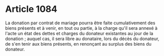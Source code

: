 # Article 1084

La donation par contrat de mariage pourra être faite cumulativement des biens présents et à venir, en tout ou partie, à la charge qu'il sera annexé à l'acte un état des dettes et charges du donateur existantes au jour de la donation ; auquel cas, il sera libre au donataire, lors du décès du donateur, de s'en tenir aux biens présents, en renonçant au surplus des biens du donateur.